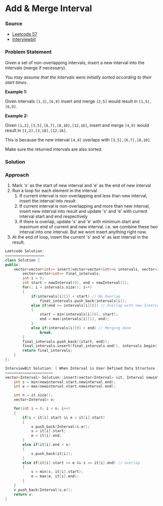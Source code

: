 # Add & Merge Interval

### Source

* [Leetcode 57](https://leetcode.com/problems/insert-interval/)
* [Interviewbit](https://www.interviewbit.com/problems/merge-intervals/)

### Problem Statement

Given a set of non-overlapping intervals, insert a new interval into the intervals \(merge if necessary\).

_You may assume that the intervals were initially sorted according to their start times_.

**Example 1:**

Given intervals `[1,3],[6,9]` insert and merge `[2,5]` would result in `[1,5],[6,9]`.

**Example 2:**

Given `[1,2],[3,5],[6,7],[8,10],[12,16]`, insert and merge `[4,9]` would result in `[1,2],[3,10],[12,16]`.

This is because the new interval `[4,9]` overlaps with `[3,5],[6,7],[8,10]`.

Make sure the returned intervals are also sorted.

### Solution

### Approach

1. Mark 's' as the start of new interval and 'e' as the end of new interval
2. Run a loop for each element in the interval
   1. If current interval is non-overlapping and less than new interval, insert the interval into result
   2. If current interval is non-overlapping and more than new interval, insert new interval into result and update 's' and 'e' with current interval start and end respectively
   3. If there is overlap, update 's' and 'e' with minimum start and maximum end of current and new interval. i.e. we combine these two interval into one interval. But we wont insert anything right now.
3. At the end of loop, insert the current 's' and 'e' as last interval in the result.

```cpp
Leetcode Solution:
==================
class Solution {
public:
    vector<vector<int>> insert(vector<vector<int>>& intervals, vector<int>& newInterval) {
        vector<vector<int>> final_intervals;
        int i = 0;
        int start = newInterval[0], end = newInterval[1];
        for(; i < intervals.size(); i++)
        {
            if(intervals[i][1] < start) // No Overlap
                final_intervals.push_back(intervals[i]);
            else if(end >= intervals[i][0]) // Overlap with new Interval
            {
                start = min(intervals[i][0], start);
                end = max(intervals[i][1], end);
            }
            else if(intervals[i][0] > end) // Merging done
                break;
        }
        final_intervals.push_back({start, end});
        final_intervals.insert(final_intervals.end(), intervals.begin()+i, intervals.end());
        return final_intervals; 
    }
};

InterviewBit Solution: [ When Interval is User-Defined Data Structure ]
======================
vector<Interval> Solution::insert(vector<Interval> &it, Interval newinterval) 
    int s = min(newinterval.start,newinterval.end);
    int e = max(newinterval.start,newinterval.end);

    int n = it.size();
    vector<Interval> v;

    for(int i = 0; i < n; i++)
    {
        if(s < it[i].start && e < it[i].start)
        {
            v.push_back(Interval(s,e));
            s = it[i].start;
            e = it[i].end;
        }
        else if(it[i].end < s)
        {
            v.push_back(it[i]);
        }
        else if(it[i].start <= e && s <= it[i].end) // overlap
        {
            s = min(s, it[i].start);
            e = max(e, it[i].end);
        }
    }
    v.push_back(Interval(s,e));
    return v;
}
```

